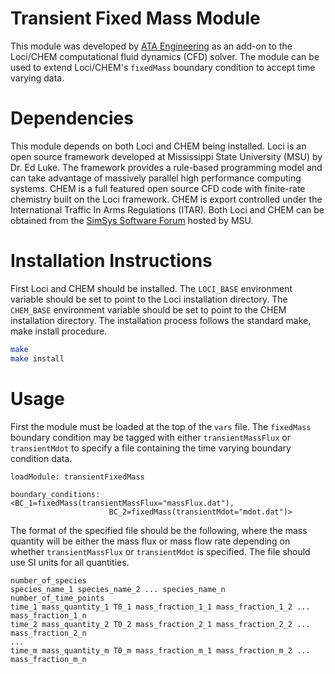 # Transient Fixed Mass Module
This module was developed by [ATA Engineering](http://www.ata-e.com) as an 
add-on to the Loci/CHEM computational fluid dynamics (CFD) solver. The 
module can be used to extend Loci/CHEM's `fixedMass` boundary condition to
accept time varying data.

# Dependencies
This module depends on both Loci and CHEM being installed. Loci is an open
source framework developed at Mississippi State University (MSU) by Dr. Ed 
Luke. The framework provides a rule-based programming model and can take 
advantage of massively parallel high performance computing systems. CHEM is 
a full featured open source CFD code with finite-rate chemistry built on 
the Loci framework. CHEM is export controlled under the International 
Traffic In Arms Regulations (ITAR). Both Loci and CHEM can be obtained from 
the [SimSys Software Forum](http://www.simcenter.msstate.edu) hosted by 
MSU. 

# Installation Instructions
First Loci and CHEM should be installed. The `LOCI_BASE` environment
variable should be set to point to the Loci installation directory. The 
`CHEM_BASE` environment variable should be set to point to the CHEM 
installation directory. The installation process follows the standard 
make, make install procedure.

```bash
make
make install
```

# Usage
First the module must be loaded at the top of the `vars` file. 
The `fixedMass` boundary condition may be tagged with either 
`transientMassFlux` or `transientMdot` to specify a file containing the
time varying boundary condition data.

```
loadModule: transientFixedMass

boundary_conditions: <BC_1=fixedMass(transientMassFlux="massFlux.dat"),
                      BC_2=fixedMass(transientMdot="mdot.dat")>
```

The format of the specified file should be the following, where the mass 
quantity will be either the mass flux or mass flow rate depending on whether
`transientMassFlux` or `transientMdot` is specified. The file should use
SI units for all quantities.

```
number_of_species
species_name_1 species_name_2 ... species_name_n
number_of_time_points
time_1 mass_quantity_1 T0_1 mass_fraction_1_1 mass_fraction_1_2 ... mass_fraction_1_n
time_2 mass_quantity_2 T0_2 mass_fraction_2_1 mass_fraction_2_2 ... mass_fraction_2_n
...
time_m mass_quantity_m T0_m mass_fraction_m_1 mass_fraction_m_2 ... mass_fraction_m_n
```
